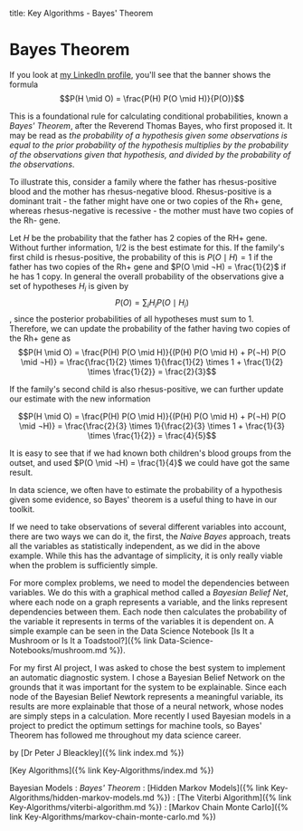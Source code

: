 title: Key Algorithms - Bayes' Theorem

# Bayes Theorem 

If you look at [my LinkedIn profile](https://www.linkedin.com/in/peterjbleackley), you'll see that the banner shows the formula $$P(H \mid O) = \frac{P(H) P(O \mid H)}{P(O)}$$

This is a foundational rule for calculating conditional probabilities, known a *Bayes' Theorem*, after the Reverend Thomas Bayes, who first proposed it. It may be read as *the probability of a hypothesis given some observations is equal to the prior probability of the hypothesis multiplies by the probability of the observations given that hypothesis, and divided by the probability of the observations*. 

To illustrate this, consider a family where the father has rhesus-positive blood and the mother has rhesus-negative blood. Rhesus-positive is a dominant trait - the father might have one or two copies of the Rh+ gene, whereas rhesus-negative is recessive - the mother must have two copies of the Rh- gene.

Let $H$ be the probability that the father has 2 copies of the RH+ gene. Without further information, 1/2 is the best estimate for this. If the family's first child is rhesus-positive, the probability of this is $P(O \mid H) = 1$ if the father has two copies of the Rh+ gene and $P(O \mid ¬H) = \frac{1}{2}$ if he has 1 copy. In general the overall probability of the observations give a set of hypotheses $H_{i}$ is given by
$$P(O) = \sum_{i} H_{i} P(O \mid H_{i})$$, since the posterior probabilities of all hypotheses must sum to 1. Therefore, we can update the probability of the father having two copies of the Rh+ gene as
$$P(H \mid O) = \frac{P(H) P(O \mid H)}{(P(H) P(O \mid H) + P(¬H) P(O \mid ¬H)} = \frac{\frac{1}{2} \times 1}{\frac{1}{2} \times 1 + \frac{1}{2} \times \frac{1}{2}} = \frac{2}{3}$$

If the family's second child is also rhesus-positive, we can further update our estimate with the new information

$$P(H \mid O) = \frac{P(H) P(O \mid H)}{(P(H) P(O \mid H) + P(¬H) P(O \mid ¬H)} = \frac{\frac{2}{3} \times 1}{\frac{2}{3} \times 1 + \frac{1}{3} \times \frac{1}{2}} = \frac{4}{5}$$

It is easy to see that if we had known both children's blood groups from the outset, and used $P(O \mid ¬H) = \frac{1}{4}$ we could have got the same result.

In data science, we often have to estimate the probability of a hypothesis given some evidence, so Bayes' theorem is a useful thing to have in our toolkit. 

If we need to take observations of several different variables into account, there are two ways we can do it, the first, the *Naive Bayes* approach, treats all the variables as statistically independent, as we did in the above example. While this has the advantage of simplicity, it is only really viable when the problem is sufficiently simple.

For more complex problems, we need to model the dependencies between variables. We do this with a graphical method called a *Bayesian Belief Net*, where each node on a graph represents a variable, and the links represent dependencies between them. Each node then calculates the probability of the variable it represents in terms of the variables it is dependent on. A simple example can be seen in the Data Science Notebook [Is It a Mushroom or Is It a Toadstool?]({% link Data-Science-Notebooks/mushroom.md %}).

For my first AI project, I was asked to chose the best system to implement an automatic diagnostic system. I chose a Bayesian Belief Network on the grounds that it was important for the system to be explainable. Since each node of the Bayesian Belief Newtork represents a meaningful variable, its results are more explainable that those of a neural network, whose nodes are simply steps in a calculation. More recently I used Bayesian models in a project to predict the optimum settings for machine tools, so Bayes' Theorem has followed me throughout my data science career.

by [Dr Peter J Bleackley]({% link index.md %})

[Key Algorithms]({% link Key-Algorithms/index.md %})

Bayesian Models
: *Bayes' Theorem*
: [Hidden Markov Models]({% link Key-Algorithms/hidden-markov-models.md %})
: [The Viterbi Algorithm]({% link Key-Algorithms/viterbi-algorithm.md %})
: [Markov Chain Monte Carlo]({% link Key-Algorithms/markov-chain-monte-carlo.md %})
